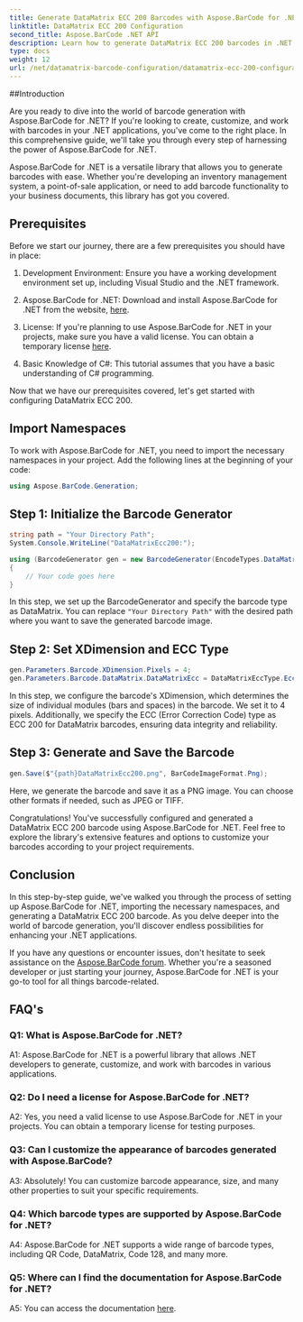 ```yaml
---
title: Generate DataMatrix ECC 200 Barcodes with Aspose.BarCode for .NET
linktitle: DataMatrix ECC 200 Configuration
second_title: Aspose.BarCode .NET API
description: Learn how to generate DataMatrix ECC 200 barcodes in .NET using Aspose.BarCode. Streamline operations with efficient barcode creation.
type: docs
weight: 12
url: /net/datamatrix-barcode-configuration/datamatrix-ecc-200-configuration/
---
```

##Introduction

Are you ready to dive into the world of barcode generation with Aspose.BarCode for .NET? If you're looking to create, customize, and work with barcodes in your .NET applications, you've come to the right place. In this comprehensive guide, we'll take you through every step of harnessing the power of Aspose.BarCode for .NET.

Aspose.BarCode for .NET is a versatile library that allows you to generate barcodes with ease. Whether you're developing an inventory management system, a point-of-sale application, or need to add barcode functionality to your business documents, this library has got you covered.

## Prerequisites

Before we start our journey, there are a few prerequisites you should have in place:

1. Development Environment: Ensure you have a working development environment set up, including Visual Studio and the .NET framework.

2. Aspose.BarCode for .NET: Download and install Aspose.BarCode for .NET from the website, [here](https://releases.aspose.com/barcode/net/).

3. License: If you're planning to use Aspose.BarCode for .NET in your projects, make sure you have a valid license. You can obtain a temporary license [here](https://purchase.aspose.com/temporary-license/).

4. Basic Knowledge of C#: This tutorial assumes that you have a basic understanding of C# programming.

Now that we have our prerequisites covered, let's get started with configuring DataMatrix ECC 200.

## Import Namespaces

To work with Aspose.BarCode for .NET, you need to import the necessary namespaces in your project. Add the following lines at the beginning of your code:

```csharp
using Aspose.BarCode.Generation;
```

## Step 1: Initialize the Barcode Generator

```csharp
string path = "Your Directory Path";
System.Console.WriteLine("DataMatrixEcc200:");

using (BarcodeGenerator gen = new BarcodeGenerator(EncodeTypes.DataMatrix, "Åspóse.Barcóde©"))
{
    // Your code goes here
}
```

In this step, we set up the BarcodeGenerator and specify the barcode type as DataMatrix. You can replace `"Your Directory Path"` with the desired path where you want to save the generated barcode image.

## Step 2: Set XDimension and ECC Type

```csharp
gen.Parameters.Barcode.XDimension.Pixels = 4;
gen.Parameters.Barcode.DataMatrix.DataMatrixEcc = DataMatrixEccType.Ecc200;
```

In this step, we configure the barcode's XDimension, which determines the size of individual modules (bars and spaces) in the barcode. We set it to 4 pixels. Additionally, we specify the ECC (Error Correction Code) type as ECC 200 for DataMatrix barcodes, ensuring data integrity and reliability.

## Step 3: Generate and Save the Barcode

```csharp
gen.Save($"{path}DataMatrixEcc200.png", BarCodeImageFormat.Png);
```

Here, we generate the barcode and save it as a PNG image. You can choose other formats if needed, such as JPEG or TIFF.

Congratulations! You've successfully configured and generated a DataMatrix ECC 200 barcode using Aspose.BarCode for .NET. Feel free to explore the library's extensive features and options to customize your barcodes according to your project requirements.

## Conclusion

In this step-by-step guide, we've walked you through the process of setting up Aspose.BarCode for .NET, importing the necessary namespaces, and generating a DataMatrix ECC 200 barcode. As you delve deeper into the world of barcode generation, you'll discover endless possibilities for enhancing your .NET applications.

If you have any questions or encounter issues, don't hesitate to seek assistance on the [Aspose.BarCode forum](https://forum.aspose.com/c/barcode/13). Whether you're a seasoned developer or just starting your journey, Aspose.BarCode for .NET is your go-to tool for all things barcode-related.

## FAQ's

### Q1: What is Aspose.BarCode for .NET?

A1: Aspose.BarCode for .NET is a powerful library that allows .NET developers to generate, customize, and work with barcodes in various applications.

### Q2: Do I need a license for Aspose.BarCode for .NET?

A2: Yes, you need a valid license to use Aspose.BarCode for .NET in your projects. You can obtain a temporary license for testing purposes.

### Q3: Can I customize the appearance of barcodes generated with Aspose.BarCode?

A3: Absolutely! You can customize barcode appearance, size, and many other properties to suit your specific requirements.

### Q4: Which barcode types are supported by Aspose.BarCode for .NET?

A4: Aspose.BarCode for .NET supports a wide range of barcode types, including QR Code, DataMatrix, Code 128, and many more.

### Q5: Where can I find the documentation for Aspose.BarCode for .NET?

A5: You can access the documentation [here](https://reference.aspose.com/barcode/net/).
